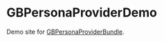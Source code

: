 GBPersonaProviderDemo
=====================

Demo site for [GBPersonaProviderBundle][1].

[1]: https://github.com/gigablah/GBPersonaProviderBundle
